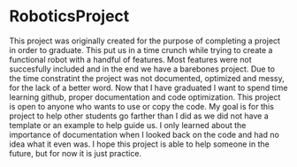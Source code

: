 # RoboticsProject

This project was originally created for the purpose of completing a project in order to graduate. 
This put us in a time crunch while trying to create a functional robot with a handful of features. Most 
features were not succesfully included and in the end we have a barebones project. Due to the time constratint
the project was not documented, optimized and messy, for the lack of a better word. Now that I have graduated I
want to spend time learning github, proper documentation and code optimization. This project is open to anyone
who wants to use or copy the code. My goal is for this project to help other students go farther than I did as 
we did not have a template or an example to help guide us. I only learned about the importance of documentation 
when I looked back on the code and had no idea what it even was. I hope this project is able to help someone in 
the future, but for now it is just practice.
